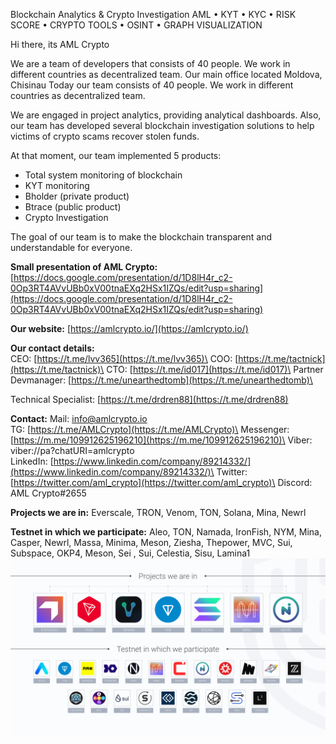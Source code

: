 Blockchain Analytics & Crypto Investigation AML • KYT • KYC • RISK SCORE • CRYPTO TOOLS • OSINT • GRAPH VISUALIZATION

Hi there, its AML Crypto

We are a team of developers that consists of 40 people. We work in different countries as decentralized team. Our main office located Moldova, Сhisinau Today our team consists of 40 people. We work in different countries as decentralized team.

We are engaged in project analytics, providing analytical dashboards. Also, our team has developed several blockchain investigation solutions to help victims of crypto scams recover stolen funds.

At that moment, our team implemented 5 products:

-   Total system monitoring of blockchain
-   KYT monitoring
-   Bholder (private product)
-   Btrace (public product)
-   Crypto Investigation

The goal of our team is to make the blockchain transparent and understandable for everyone.

**Small presentation of AML Crypto:** [](https://docs.google.com/presentation/d/1D8lH4r_c2-0Op3RT4AVvUBb0xV00tnaEXq2HSx1IZQs/edit?usp=sharing)[https://docs.google.com/presentation/d/1D8lH4r_c2-0Op3RT4AVvUBb0xV00tnaEXq2HSx1IZQs/edit?usp=sharing](https://docs.google.com/presentation/d/1D8lH4r_c2-0Op3RT4AVvUBb0xV00tnaEXq2HSx1IZQs/edit?usp=sharing)

**Our website:** [](https://amlcrypto.io/)[https://amlcrypto.io/](https://amlcrypto.io/)

**Our contact details:**\
CEO: [](https://t.me/lvv365)[https://t.me/lvv365](https://t.me/lvv365)\
COO: [](https://t.me/tactnick)[https://t.me/tactnick](https://t.me/tactnick)\
CTO: [](https://t.me/id017)[https://t.me/id017](https://t.me/id017)\
Partner Devmanager: [](https://t.me/unearthedtomb)[https://t.me/unearthedtomb](https://t.me/unearthedtomb)\

Technical Specialist: [](https://t.me/drdren88)[https://t.me/drdren88](https://t.me/drdren88)

**Contact:**
Mail: [info@amlcrypto.io](mailto:info@amlcrypto.io)\
TG: [](https://t.me/AMLCrypto)[https://t.me/AMLCrypto](https://t.me/AMLCrypto)\
Messenger: [](https://m.me/109912625196210)[https://m.me/109912625196210](https://m.me/109912625196210)\
Viber: viber://pa?chatURI=amlcrypto\
LinkedIn: [](https://www.linkedin.com/company/89214332/)[https://www.linkedin.com/company/89214332/](https://www.linkedin.com/company/89214332/)\
Twitter: [](https://twitter.com/aml_crypto)[https://twitter.com/aml_crypto](https://twitter.com/aml_crypto)\
Discord: AML Crypto#2655

**Projects we are in:** Everscale, TRON, Venom, TON, Solana, Mina, Newrl

**Testnet in which we participate:** Aleo, TON, Namada, IronFish, NYM, Mina, Casper, Newrl, Massa, Minima, Meson, Ziesha, Thepower, MVC, Sui, Subspace, OKP4, Meson, Sei , Sui, Celestia, Sisu, Lamina1
![](https://raw.githubusercontent.com/amlcrypto/info/main/img/amlcrypto_projects.png)
